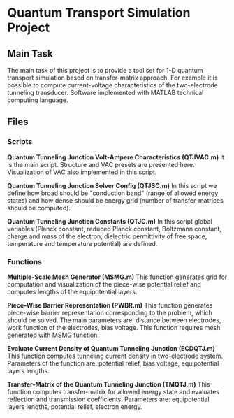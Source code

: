 Quantum Transport Simulation Project
=====================================

## Main Task
The main task of this project is to provide a tool set for 1-D quantum transport simulation based on transfer-matrix approach. For example it is possible to compute current-voltage characteristics of the two-electrode tunneling transducer. Software implemented with MATLAB technical computing language.

## Files
### Scripts
**Quantum Tunneling Junction Volt-Ampere Characteristics (QTJVAC.m)**
It is the main script. Structure and VAC presets are presented here. Visualization of VAC also implemented in this script.

**Quantum Tunneling Junction Solver Config (QTJSC.m)**
In this script we define how broad should be "conduction band" (range of allowed energy states) and how dense should be energy grid (number of transfer-matrices should be computed).

**Quantum Tunneling Junction Constants (QTJC.m)**
In this script global variables (Planck constant, reduced Planck constant, Boltzmann constant, charge and mass of the electron, dielectric permittivity of free space, temperature and temperature potential) are defined.

### Functions
**Multiple-Scale Mesh Generator (MSMG.m)**
This function generates grid for computation and visualization of the piece-wise potential relief and computes lengths of the equipotential layers.

**Piece-Wise Barrier Representation (PWBR.m)**
This function generates piece-wise barrier representation corresponding to the problem, which should be solved. The main parameters are: distance between electrodes, work function of the electrodes, bias voltage. This function requires mesh generated with MSMG function.

**Evaluate Current Density of Quantum Tunneling Junction (ECDQTJ.m)**
This function computes tunneling current density in two-electrode system. Parameters of the function are: potential relief, bias voltage, equipotential layers lengths.

**Transfer-Matrix of the Quantum Tunneling Junction (TMQTJ.m)**
This function computes transfer-matrix for allowed energy state and evaluates reflection and transmission coefficients. Parameters are: equipotential layers lengths, potential relief, electron energy.